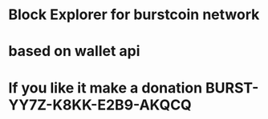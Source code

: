 # Block Explorer for burstcoin network

# based on wallet api

# If you like it make a donation BURST-YY7Z-K8KK-E2B9-AKQCQ




